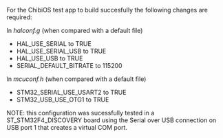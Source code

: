 For the ChibiOS test app to build succesfully the following changes are required:

In _halconf.g_ (when compared with a default file)
- HAL_USE_SERIAL to TRUE
- HAL_USE_SERIAL_USB to TRUE
- HAL_USE_USB to TRUE
- SERIAL_DEFAULT_BITRATE to 115200

In _mcuconf.h_ (when compared with a default file)
- STM32_SERIAL_USE_USART2 to TRUE
- STM32_USB_USE_OTG1 to TRUE

NOTE: this configuration was sucessfully tested in a ST_STM32F4_DISCOVERY board using the Serial over USB connection on USB port 1 that creates a virtual COM port.
